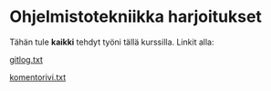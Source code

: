 # Ohjelmistotekniikka harjoitukset

Tähän tule **kaikki** tehdyt työni tällä kurssilla.
Linkit alla:

[gitlog.txt](https://github.com/CristaHo/ot-harjoitustyo/blob/master/laskarit/viikko1/gitlog.txt)

[komentorivi.txt](https://github.com/CristaHo/ot-harjoitustyo/blob/master/laskarit/viikko1/komentorivi.txt)
